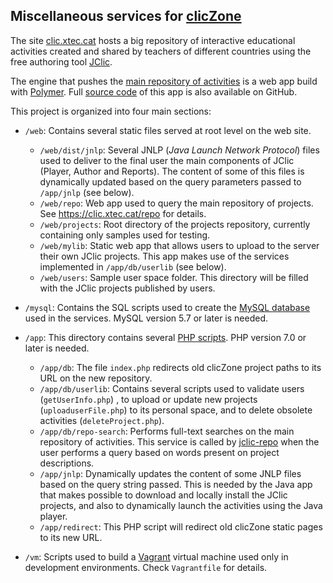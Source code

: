 ## Miscellaneous services for [clicZone](https://clic.xtec.cat)

The site [clic.xtec.cat](http://clic.xtec.cat) hosts a big repository of interactive educational activities created and shared by teachers of different countries using the free authoring tool [JClic](https://projectestac.github.io/jclic).

The engine that pushes the [main repository of activities](https://clic.xtec.cat/repo) is a web app build with [Polymer](https://www.polymer-project.org/). Full [source code](https://github.com/projectestac/jclic-repo) of this app is also available on GitHub.

This project is organized into four main sections:

- `/web`: Contains several static files served at root level on the web site.

  - `/web/dist/jnlp`: Several JNLP (_Java Launch Network Protocol_) files used to deliver to the final user the main components of JClic (Player, Author and Reports). The content of some of this files is dynamically updated based on the query parameters passed to `/app/jnlp` (see below).
  - `/web/repo`: Web app used to query the main repository of projects. See https://clic.xtec.cat/repo for details.
  - `/web/projects`: Root directory of the projects repository, currently containing only samples used for testing.
  - `/web/mylib`: Static web app that allows users to upload to the server their own JClic projects. This app makes use of the services implemented in `/app/db/userlib` (see below).
  - `/web/users`: Sample user space folder. This directory will be filled with the JClic projects published by users.

- `/mysql`: Contains the SQL scripts used to create the [MySQL database](https://dev.mysql.com/) used in the services. MySQL version 5.7 or later is needed.

- `/app`: This directory contains several [PHP scripts](http://php.net/). PHP version 7.0 or later is needed.

  - `/app/db`: The file `index.php` redirects old clicZone project paths to its URL on the new repository.
  - `/app/db/userlib`: Contains several scripts used to validate users (`getUserInfo.php`) , to upload or update new projects (`uploaduserFile.php`) to its personal space, and to delete obsolete activities (`deleteProject.php`).
  - `/app/db/repo-search`: Performs full-text searches on the main repository of activities. This service is called by [jclic-repo](https://github.com/projectestac/jclic-repo) when the user performs a query based on words present on project descriptions.
  - `/app/jnlp`: Dynamically updates the content of some JNLP files based on the query string passed. This is needed by the Java app that makes possible to download and locally install the JClic projects, and also to dynamically launch the activities using the Java player.
  - `/app/redirect`: This PHP script will redirect old clicZone static pages to its new URL.

- `/vm`: Scripts used to build a [Vagrant](https://www.vagrantup.com/) virtual machine used only in development environments. Check `Vagrantfile` for details.




